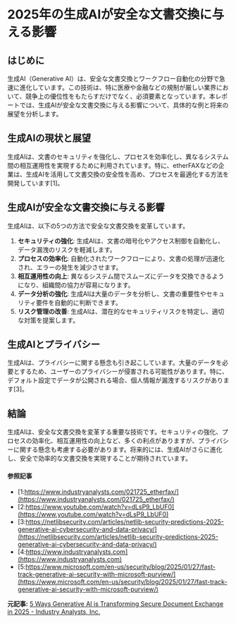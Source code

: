 # 2025年の生成AIが安全な文書交換に与える影響

## はじめに

生成AI（Generative AI）は、安全な文書交換とワークフロー自動化の分野で急速に進化しています。この技術は、特に医療や金融などの規制が厳しい業界において、競争上の優位性をもたらすだけでなく、必須要素となっています。本レポートでは、生成AIが安全な文書交換に与える影響について、具体的な例と将来の展望を分析します。

## 生成AIの現状と展望

生成AIは、文書のセキュリティを強化し、プロセスを効率化し、異なるシステム間の相互運用性を実現するために利用されています。特に、etherFAXなどの企業は、生成AIを活用して文書交換の安全性を高め、プロセスを最適化する方法を開発しています[1]。

## 生成AIが安全な文書交換に与える影響

生成AIは、以下の5つの方法で安全な文書交換を変革しています。

1. **セキュリティの強化**: 生成AIは、文書の暗号化やアクセス制御を自動化し、データ漏洩のリスクを軽減します。
2. **プロセスの効率化**: 自動化されたワークフローにより、文書の処理が迅速化され、エラーの発生を減少させます。
3. **相互運用性の向上**: 異なるシステム間でスムーズにデータを交換できるようになり、組織間の協力が容易になります。
4. **データ分析の強化**: 生成AIは大量のデータを分析し、文書の重要性やセキュリティ要件を自動的に判断できます。
5. **リスク管理の改善**: 生成AIは、潜在的なセキュリティリスクを特定し、適切な対策を提案します。

## 生成AIとプライバシー

生成AIは、プライバシーに関する懸念も引き起こしています。大量のデータを必要とするため、ユーザーのプライバシーが侵害される可能性があります。特に、デフォルト設定でデータが公開される場合、個人情報が漏洩するリスクがあります[3]。

## 結論

生成AIは、安全な文書交換を変革する重要な技術です。セキュリティの強化、プロセスの効率化、相互運用性の向上など、多くの利点がありますが、プライバシーに関する懸念も考慮する必要があります。将来的には、生成AIがさらに進化し、安全で効率的な文書交換を実現することが期待されています。

#### 参照記事
- [1:https://www.industryanalysts.com/021725_etherfax/](https://www.industryanalysts.com/021725_etherfax/)
- [2:https://www.youtube.com/watch?v=dLsP9_LbUF0](https://www.youtube.com/watch?v=dLsP9_LbUF0)
- [3:https://netlibsecurity.com/articles/netlib-security-predictions-2025-generative-ai-cybersecurity-and-data-privacy/](https://netlibsecurity.com/articles/netlib-security-predictions-2025-generative-ai-cybersecurity-and-data-privacy/)
- [4:https://www.industryanalysts.com](https://www.industryanalysts.com)
- [5:https://www.microsoft.com/en-us/security/blog/2025/01/27/fast-track-generative-ai-security-with-microsoft-purview/](https://www.microsoft.com/en-us/security/blog/2025/01/27/fast-track-generative-ai-security-with-microsoft-purview/)


**元記事:** [5 Ways Generative AI is Transforming Secure Document Exchange in 2025 - Industry Analysts, Inc.](https://www.industryanalysts.com/021725_etherfax/)